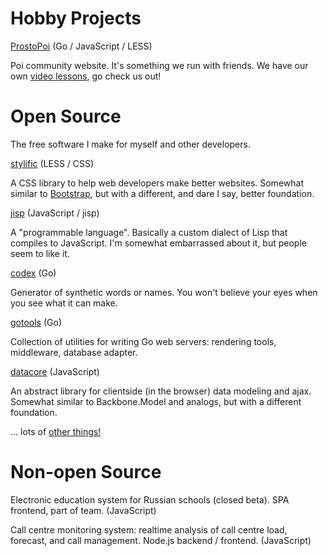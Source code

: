# Hobby Projects

[ProstoPoi](http://prostopoi.ru) <span class="fade">(Go / JavaScript / LESS)</span>

Poi community website. It's something we run with friends. We have our own
[video lessons](http://prostopoi.ru/how/spinning/forward), go check us out!

# Open Source

The free software I make for myself and other developers.

[stylific](http://mitranim.com/stylific/) <span class="fade">(LESS / CSS)</span>

A CSS library to help web developers make better websites. Somewhat similar to
[Bootstrap](http://getbootstrap.com), but with a different, and dare I say,
better foundation.

[jisp](http://jisp.io) <span class="fade">(JavaScript / jisp)</span>

A "programmable language". Basically a custom dialect of Lisp that compiles to
JavaScript. I'm somewhat embarrassed about it, but people seem to like it.

[codex](https://github.com/Mitranim/codex) <span class="fade">(Go)</span>

Generator of synthetic words or names. You won't believe your eyes when you see
what it can make.

[gotools](https://github.com/Mitranim/gotools) <span class="fade">(Go)</span>

Collection of utilities for writing Go web servers: rendering tools, middleware,
database adapter.

[datacore](https://github.com/Mitranim/datacore) <span class="fade">(JavaScript)</span>

An abstract library for clientside (in the browser) data modeling and ajax.
Somewhat similar to Backbone.Model and analogs, but with a different foundation.

... lots of [other things!](https://github.com/Mitranim?tab=repositories)

# Non-open Source

Electronic education system for Russian schools (closed beta). SPA frontend,
part of team. <span class="fade">(JavaScript)</span>

Call centre monitoring system: realtime analysis of call centre load, forecast,
and call management. Node.js backend / frontend. <span class="fade">(JavaScript)</span>
